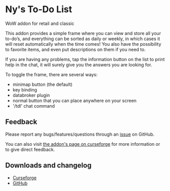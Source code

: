 # Ny's To-Do List
WoW addon for retail and classic

This addon provides a simple frame where you can view and store all your to-do’s,
and everything can be sorted as daily or weekly, in which cases it will reset automatically when the time comes!
You also have the possibility to favorite items, and even put descriptions on them if you need to.

If you are having any problems, tap the information button on the list to print help in the chat,
it will surely give you the answers you are looking for.

To toggle the frame, there are several ways:
- minimap button (the default)
- key binding
- databroker plugin
- normal button that you can place anywhere on your screen
- '/tdl' chat command

## Feedback

Please report any bugs/features/questions through an [issue](https://github.com/Ny0n/Nys_ToDoList/issues/new) on GitHub.

You can also visit [the addon's page on curseforge](https://www.curseforge.com/wow/addons/nys-todolist) for more information or to give direct feedback.

## Downloads and changelog

- [Curseforge](https://www.curseforge.com/wow/addons/nys-todolist/files)
- [GitHub](https://github.com/Ny0n/Nys_ToDoList/releases)
